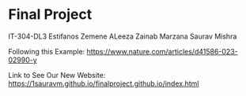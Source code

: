 # Final Project
IT-304-DL3
Estifanos Zemene
ALeeza Zainab
Marzana
Saurav Mishra

Following this Example:
https://www.nature.com/articles/d41586-023-02990-y 

Link to See Our New Website: 
https://1sauravm.github.io/finalproject.github.io/index.html

